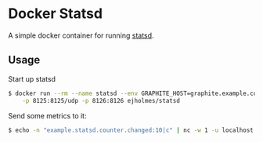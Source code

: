 # Docker Statsd

A simple docker container for running [statsd](https://github.com/etsy/statsd/).

## Usage

Start up statsd

```bash
$ docker run --rm --name statsd --env GRAPHITE_HOST=graphite.example.com \
    -p 8125:8125/udp -p 8126:8126 ejholmes/statsd
```

Send some metrics to it:

```bash
$ echo -n "example.statsd.counter.changed:10|c" | nc -w 1 -u localhost 8125
```
